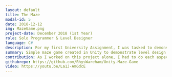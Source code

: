 ```yaml
---
layout: default
title: The Maze
modal-id: 5
date: 2018-12-12
img: MazeGame.png
project-date: December 2018 (1st Year)
role: Solo Programmer & Level Designer
language: C#
description: For my first University Assignment, I was tasked to demonstrate simple level design and programming techniques in order to add interactive mechanics to a basic game, using the Unity games engine. As there was no detail on what sort of game it must be, I decided to stick with a simple maze idea in order to implement random mechanics with it still suiting the genre.
summary: Simple maze game created in Unity to demonstrate level design
contribution: As I worked on this project alone, I had to do each aspect personally; planning, programming, level design and asset building and sourcing.<br><br>Mechanics Implemented<ul><li>Main Menu</li><li>Options Menu (Adjustable Screen Resolution)</li><li>Walking and Jumping</li><li>Opening and Closing Doors</li><li>Locked Doors with Collectable Keys</li><li>Teleportation</li><li>Time Lasers which Respawn the Player if Touched</li><li>Collapsible Pathway</li><li>Pop-up Hints</li></ul>
githubrepo: https://github.com/RhysWareham/Unity-Maze-Game
video: https://youtu.be/La1J-AmGdcE
---
```


